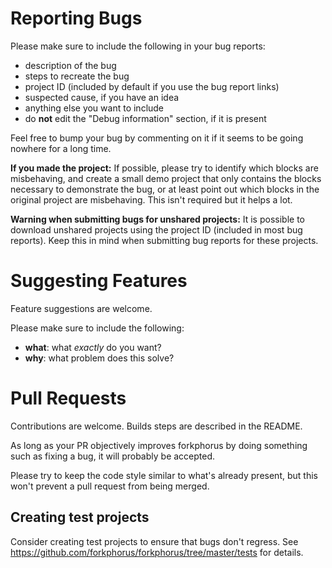 # Reporting Bugs

<!--

NOTE:

 - Please keep this section similar to https://scratch.mit.edu/projects/366001364/
 - Ensure that the issue templates are up to date with the contents of this page.
 - Ensure that the generated error pages have similar content to the issue templates.

-->

Please make sure to include the following in your bug reports:

 - description of the bug
 - steps to recreate the bug
 - project ID (included by default if you use the bug report links)
 - suspected cause, if you have an idea
 - anything else you want to include
 - do **not** edit the "Debug information" section, if it is present

Feel free to bump your bug by commenting on it if it seems to be going nowhere for a long time.

**If you made the project:** If possible, please try to identify which blocks are misbehaving, and create a small demo project that only contains the blocks necessary to demonstrate the bug, or at least point out which blocks in the original project are misbehaving. This isn't required but it helps a lot.

**Warning when submitting bugs for unshared projects:** It is possible to download unshared projects using the project ID (included in most bug reports). Keep this in mind when submitting bug reports for these projects.

# Suggesting Features

Feature suggestions are welcome.

Please make sure to include the following:

 - **what**: what *exactly* do you want?
 - **why**: what problem does this solve?

# Pull Requests

Contributions are welcome. Builds steps are described in the README.

As long as your PR objectively improves forkphorus by doing something such as fixing a bug, it will probably be accepted.

Please try to keep the code style similar to what's already present, but this won't prevent a pull request from being merged.

## Creating test projects

Consider creating test projects to ensure that bugs don't regress. See https://github.com/forkphorus/forkphorus/tree/master/tests for details.
